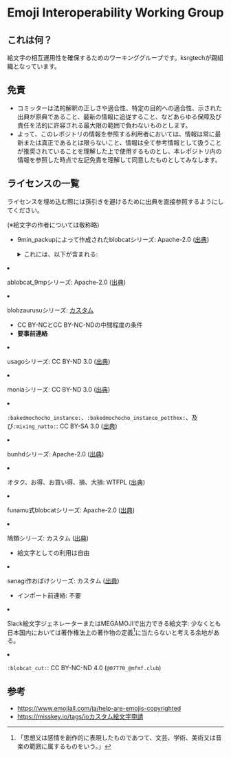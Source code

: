 # Emoji Interoperability Working Group

## これは何？
絵文字の相互運用性を確保するためのワーキンググループです。ksrgtechが親組織となっています。

## 免責
* コミッターは法的解釈の正しさや適合性、特定の目的への適合性、示された出典が原典であること、最新の情報に追従すること、などあらゆる保障及び責任を法的に許容される最大限の範囲で負わないものとします。
* よって、このレポジトリの情報を参照する利用者においては、情報は常に最新または真正であるとは限らないこと、情報は全て参考情報として扱うことが推奨されていることを理解した上で使用するものとし、本レポジトリ内の情報を参照した時点で左記免責を理解して同意したものとしてみなします。

## ライセンスの一覧
ライセンスを埋め込む際には孫引きを避けるために出典を直接参照するようにしてください。

(※絵文字の作者については敬称略)

* 9min_packupによって作成されたblobcatシリーズ: Apache-2.0 ([出典][license-9min])
  <details>
    <summary>これには、以下が含まれる:</summary>
    
    * `:ablobcatcomfy_spin:`
    * `:ablobcatcomfy_spin_fast:`
    * `:blobcatcomfy_pirate:`
    * `:blobcatcomfy_spacepirate:`
    * `:blobcatcomfy_bakedmochocho:`
    * `:blobcatcomfy_ehoumaki:`
    * `:blobcatcomfy_ehoumaki_mid:`
    * `:blobcatcomfy_ehoumaki_head:`
    * `:blobcatcomfy_ehoumaki_corner:`
    * `:blobcatcomfy_ehoumaki_tail:`
    * `:blobcatcomfy_ehoumaki_wagiri:`
    * `:blobcatcomfy_ehoumaki_wagiri_spin:`
    * `:blobcatcomfy_ehoumaki_wagiri_spin_fast:`
    * `:blobcatcomfy_roundball:`
    * `:blobcatcomfy_rabbit_dance:`
    * `:blobcatcomfy_rabbit_dance_red:`
    * `:blobcatcomfy_rabbit_dance_orange:`
    * `:blobcatcomfy_rabbit_dance_mint:`
    * `:blobcatcomfy_rabbit_dance_cyan:`
    * `:blobcatcomfy_rabbit_dance_blue:`
    * `:blobcatcomfy_rabbit_dance_purple:`
    * `:blobcatcomfy_bakedcomfy_azuki:`
    * `:blobcatcomfy_bakedcomfy_chocolate:`
    * `:blobcatcomfy_bakedcomfy_matcha:`
    * `:blobcatcomfy_bakedcomfy_sakura:`
    * `:ablobcatcomfynod:`
    * `:ablobcatcomfynodfast:`
    * `:ablobcatcomfyheadbangfastultra:`
    * `:blobcatcomfy_block:`</details> 
* ablobcat_9mpシリーズ: Apache-2.0 ([出典][license-9min])
* blobzaurusuシリーズ: [カスタム][license-blobzaurusu]
  * CC BY-NCとCC BY-NC-NDの中間程度の条件
  * **要事前連絡**
* usagoシリーズ: CC BY-ND 3.0 ([出典][license-9min])
* moniaシリーズ: CC BY-ND 3.0 ([出典][license-9min])
* `:bakedmochocho_instance:`、`:bakedmochocho_instance_petthex:`、及び`:mixing_natto:`: CC BY-SA 3.0 ([出典][license-9min])
* bunhdシリーズ: Apache-2.0 ([出典][license-volpeon])
* オタク、お得、お買い得、損、大損: WTFPL ([出典][license-mewl-otaku])
* funamu式blobcatシリーズ: Apache-2.0 ([出典][license-funyapu])
* 鳩類シリーズ: カスタム ([出典][license-hatorui])
  * 絵文字としての利用は自由
* sanagi作おばけシリーズ: カスタム ([出典][license-sanagi-ghost])
  * インポート前連絡: 不要
* Slack絵文字ジェネレーターまたはMEGAMOJIで出力できる絵文字: 少なくとも日本国内においては著作権法上の著作物の定義[^1]に当たらないと考える余地がある。
* `:blobcat_cut:`: CC BY-NC-ND 4.0 (`@07770_@mfmf.club`)

## 参考
* https://www.emojiall.com/ja/help-are-emojis-copyrighted
* https://misskey.io/tags/ioカスタム絵文字申請

[^1]: 「思想又は感情を創作的に表現したものであつて、文芸、学術、美術又は音楽の範囲に属するものをいう。」

[license-9min]: https://rustearain.space/@9min_packup/pages/1699656044952
[license-blobzaurusu]: https://rustearain.space/@9min_packup/pages/1692008329294
[license-volpeon]: https://volpeon.ink/emojis/bunhd/
[license-mewl-otaku]: https://mewl.me/notes/818c6815dfc7efabde9b612e
[license-funyapu]: https://misskey.io/@funamusea/pages/blobcat_fu
[license-hatorui]: https://calc.rettuce.page/@rns_8i8/pages/hatorui-emoji
[license-sanagi-ghost]: https://maniakey.homes/@sanagi/pages/1709985753046
